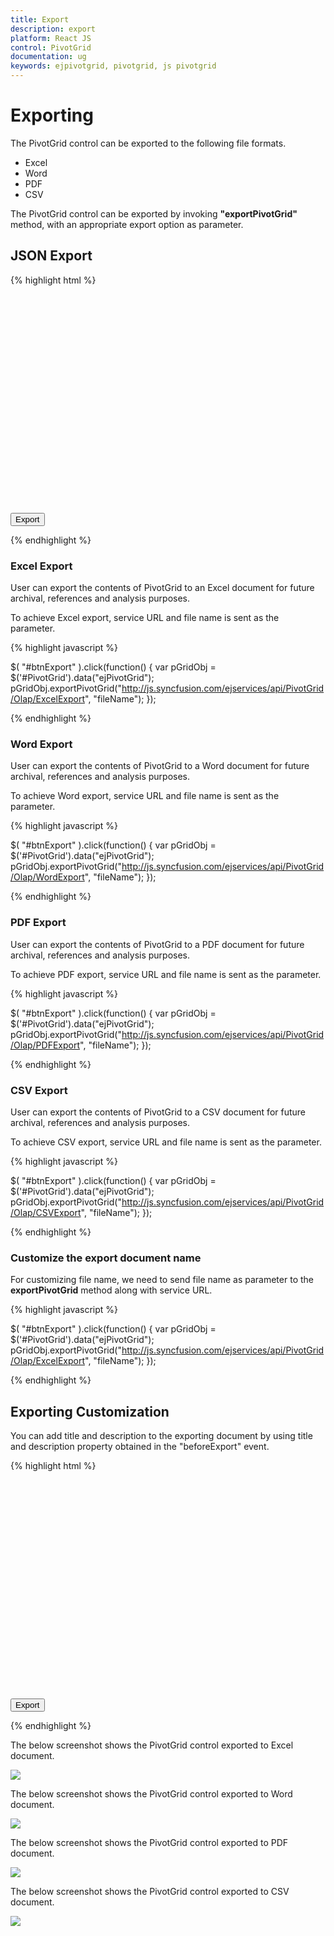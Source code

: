 ```yaml
---
title: Export
description: export
platform: React JS
control: PivotGrid
documentation: ug
keywords: ejpivotgrid, pivotgrid, js pivotgrid
---
```


# Exporting

The PivotGrid control can be exported to the following file formats.

* Excel
* Word
* PDF
* CSV

The PivotGrid control can be exported by invoking **"exportPivotGrid"** method, with an appropriate export option as parameter.

## JSON Export

{% highlight html %}

<div id="PivotGrid1" style="height: 350px; width: 100%; overflow: auto"></div>
<button id="btnExport">Export</button>
<script type="text/babel">
    //...
    $(function(){
        ReactDOM.render(
        <EJ.PivotGrid id="PivotGrid" dataSource= {pivotdataSource}></EJ.PivotGrid>,
        document.getElementById('PivotGrid1')
        );
    });
</script>
<script type="text/javascript">
    $( "#btnExport" ).click(function() {
        var pGridObj = $('#PivotGrid').data("ejPivotGrid");
        pGridObj.exportPivotGrid("http://js.syncfusion.com/ejservices/api/PivotGrid/Olap/ExcelExport", "fileName");
    });
</script>                                   

{% endhighlight %}

### Excel Export

User can export the contents of PivotGrid to an Excel document for future archival, references and analysis purposes.

To achieve Excel export, service URL and file name is sent as the parameter.

{% highlight javascript %}

$( "#btnExport" ).click(function() {
    var pGridObj = $('#PivotGrid').data("ejPivotGrid");
    pGridObj.exportPivotGrid("http://js.syncfusion.com/ejservices/api/PivotGrid/Olap/ExcelExport", "fileName");
});

{% endhighlight %}  

### Word Export

User can export the contents of PivotGrid to a Word document for future archival, references and analysis purposes.

To achieve Word export, service URL and file name is sent as the parameter.

{% highlight javascript %}

$( "#btnExport" ).click(function() {
    var pGridObj = $('#PivotGrid').data("ejPivotGrid");
    pGridObj.exportPivotGrid("http://js.syncfusion.com/ejservices/api/PivotGrid/Olap/WordExport", "fileName");
});

{% endhighlight %}  

### PDF Export

User can export the contents of PivotGrid to a PDF document for future archival, references and analysis purposes.

To achieve PDF export, service URL and file name is sent as the parameter.

{% highlight javascript %}

$( "#btnExport" ).click(function() {
    var pGridObj = $('#PivotGrid').data("ejPivotGrid");
    pGridObj.exportPivotGrid("http://js.syncfusion.com/ejservices/api/PivotGrid/Olap/PDFExport", "fileName");
});

{% endhighlight %}  

### CSV Export

User can export the contents of PivotGrid to a CSV document for future archival, references and analysis purposes.

To achieve CSV export, service URL and file name is sent as the parameter.

{% highlight javascript %}

$( "#btnExport" ).click(function() {
    var pGridObj = $('#PivotGrid').data("ejPivotGrid");
    pGridObj.exportPivotGrid("http://js.syncfusion.com/ejservices/api/PivotGrid/Olap/CSVExport", "fileName");
});

{% endhighlight %}  

### Customize the export document name

For customizing file name, we need to send file name as parameter to the **exportPivotGrid**  method along with service URL.

{% highlight javascript %}

$( "#btnExport" ).click(function() {
    var pGridObj = $('#PivotGrid').data("ejPivotGrid");
    pGridObj.exportPivotGrid("http://js.syncfusion.com/ejservices/api/PivotGrid/Olap/ExcelExport", "fileName");
});
    
{% endhighlight %}

## Exporting Customization

You can add title and description to the exporting document by using title and description property obtained in the "beforeExport" event.

{% highlight html %}

<div id="PivotGrid1" style="height: 350px; width: 100%; overflow: auto"></div>
<button id="btnExport">Export</button>
<script type="text/babel">
    //...
    $(function(){
        ReactDOM.render(
        <EJ.PivotGrid id="PivotGrid" dataSource= {pivotdataSource} beforeExport="Exporting"></EJ.PivotGrid>,
        document.getElementById('PivotGrid1')
        );
    });
</script>
<script type="text/javascript">
    $( "#btnExport" ).click(function() {
        var pGridObj = $('#PivotGrid').data("ejPivotGrid");
        pGridObj.exportPivotGrid("http://js.syncfusion.com/ejservices/api/PivotGrid/Olap/ExcelExport", "fileName");
    });
    function Exporting(args){
        args.title = "PivotGrid";
        args.description = "Displays both OLAP and Relational datasource in tabular format";
    }
</script>                                          

{% endhighlight %}

The below screenshot shows the PivotGrid control exported to Excel document.

![](Export_images/ExportPivotExcel.png)

The below screenshot shows the PivotGrid control exported to Word document.

![](Export_images/ExportPivotWord.png)

The below screenshot shows the PivotGrid control exported to PDF document.

![](Export_images/ExportPivotPDF.png)

The below screenshot shows the PivotGrid control exported to CSV document.

![](Export_images/ExportPivotCSV.png)
